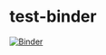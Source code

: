 # test-binder

[![Binder](https://mybinder.org/badge_logo.svg)](https://mybinder.org/v2/gh/emmanuel-hestia/test-binder/HEAD)
